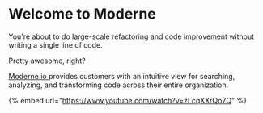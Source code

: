 # Welcome to Moderne

You're about to do large-scale refactoring and code improvement without writing a single line of code.

Pretty awesome, right?

[Moderne.io ](https://moderne.io)provides customers with an intuitive view for searching, analyzing, and transforming code across their entire organization.

{% embed url="https://www.youtube.com/watch?v=zLcqXXrQo7Q" %}
